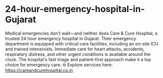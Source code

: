 # 24-hour-emergency-hospital-in-Gujarat

Medical emergencies don’t wait—and neither does Care & Cure Hospital, a trusted 24 hour emergency hospital in Gujarat. Their emergency department is equipped with critical care facilities, including an on-site ICU and trained intensivists. Immediate care for heart attacks, accidents, respiratory distress, and other urgent conditions is available around the clock. The hospital's fast triage and patient-first approach make it a top choice for emergency care.
🌐 Explore services here: https://careandcurehospital.co.in

